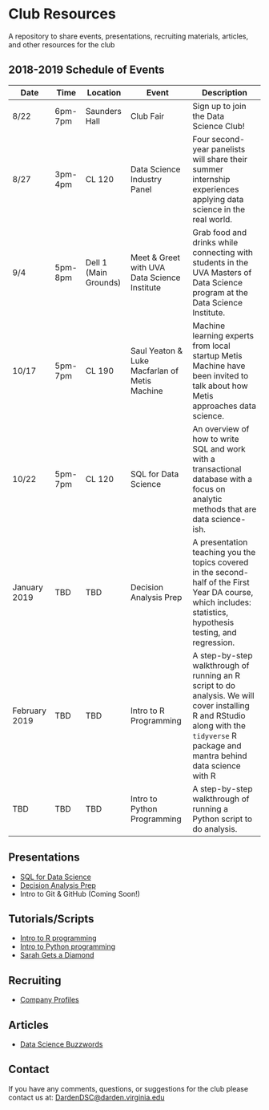 # Club Resources
A repository to share events, presentations, recruiting materials, articles, and other resources for the club

## 2018-2019 Schedule of Events

Date | Time | Location | Event | Description
---|---|---|---|---------
8/22 | 6pm-7pm | Saunders Hall | Club Fair | Sign up to join the Data Science Club!
8/27 | 3pm-4pm | CL 120 | Data Science Industry Panel | Four second-year panelists will share their summer internship experiences applying data science in the real world.
9/4 | 5pm-8pm | Dell 1 (Main Grounds) | Meet & Greet with UVA Data Science Institute | Grab food and drinks while connecting with students in the UVA Masters of Data Science program at the Data Science Institute.
10/17 | 5pm-7pm | CL 190 | Saul Yeaton & Luke Macfarlan of Metis Machine | Machine learning experts from local startup Metis Machine have been invited to talk about how Metis approaches data science.
10/22 | 5pm-7pm | CL 120 | SQL for Data Science | An overview of how to write SQL and work with a transactional database with a focus on analytic methods that are data science-ish.
January 2019 | TBD | TBD  | Decision Analysis Prep | A presentation teaching you the topics covered in the second-half of the First Year DA course, which includes: statistics, hypothesis testing, and regression.
February 2019 | TBD  | TBD | Intro to R Programming | A step-by-step walkthrough of running an R script to do analysis. We will cover installing R and RStudio along with the `tidyverse` R package and mantra behind data science with R 
TBD | TBD | TBD | Intro to Python Programming | A step-by-step walkthrough of running a Python script to do analysis. 

## Presentations

 - [SQL for Data Science](https://gitcdn.link/cdn/DardenDSC/club-resources/40d3ef0c539be563b69f35916a968eae09fc2b76/presentations/sql-for-data-science/sql-for-data-science.pdf)
 - [Decision Analysis Prep](https://gitcdn.link/repo/DardenDSC/club-resources/master/presentations/decision-analysis-prep/decision-analysis-prep.pdf)
 - Intro to Git & GitHub (Coming Soon!)

## Tutorials/Scripts

 - [Intro to R programming](https://github.com/DardenDSC/intro-to-r-programming#intro-to-r-programming)
 - [Intro to Python programming](https://github.com/DardenDSC/intro-to-python-programming#intro-to-python-programming)
 - [Sarah Gets a Diamond](https://github.com/DardenDSC/sarah-gets-a-diamond#sarah-gets-a-diamond)
 
## Recruiting

 - [Company Profiles](https://github.com/DardenDSC/club-resources/tree/master/recruiting#company-profiles)
 
## Articles

 - [Data Science Buzzwords](https://github.com/DardenDSC/club-resources/blob/master/admin/data-sci-buzzwords.csv)
 
## Contact
If you have any comments, questions, or suggestions for the club please contact 
us at: DardenDSC@darden.virginia.edu
